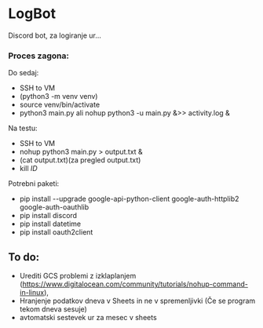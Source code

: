 # LogBot

Discord bot, za logiranje ur...

### Proces zagona:
Do sedaj:
* SSH to VM
* (python3 -m venv venv)
* source venv/bin/activate
* python3 main.py  ali nohup python3 -u main.py &>> activity.log &

Na testu:
* SSH to VM
* nohup python3 main.py > output.txt &
* (cat output.txt)(za pregled output.txt)
* kill _ID_

Potrebni paketi:
* pip install --upgrade google-api-python-client google-auth-httplib2 google-auth-oauthlib
* pip install discord
* pip install datetime
* pip install oauth2client

## To do:
* Urediti GCS problemi z izklaplanjem (https://www.digitalocean.com/community/tutorials/nohup-command-in-linux),
* Hranjenje podatkov dneva v Sheets in ne v spremenljivki (Če  se program tekom dneva sesuje)
* avtomatski sestevek ur za mesec v sheets
